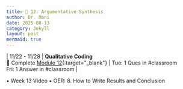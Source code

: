 ```yaml
---
title: 🔄️ 12. Argumentative Synthesis
author: Dr. Mani
date: 2025-08-13
category: Jekyll
layout: post
mermaid: true
---
```



| 11/22 - 11/28 | **Qualitative Coding** <br/> 🔖 Complete [Module 12](/eng201-oer/jekyll/2025-08-13-w13.html){:target="_blank"} | Tue: 1 Ques in #classroom <br/> Fri: 1 Answer in #classroom |

•	Week 13 Video
•	OER: 8. How to Write Results and Conclusion